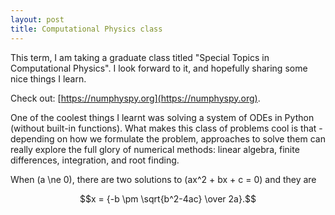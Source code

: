 ```yaml
---
layout: post
title: Computational Physics class
---
```


This term, I am taking a graduate class titled "Special Topics in Computational Physics". I look forward to it, and hopefully sharing some nice things I learn.

Check out: [https://numphyspy.org](https://numphyspy.org).

One of the coolest things I learnt was solving a system of ODEs in Python (without built-in functions). What makes this class of problems cool is that - depending on how we formulate the problem, approaches to solve them can really explore the full glory of numerical methods: linear algebra, finite differences, integration, and root finding.

When \(a \ne 0\), there are two solutions to \(ax^2 + bx + c = 0\) and they are

$$x = {-b \pm \sqrt{b^2-4ac} \over 2a}.$$

